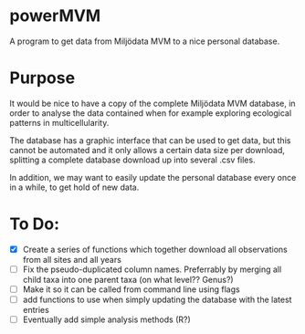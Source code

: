 # powerMVM
A program to get data from Miljödata MVM to a nice personal database.


# Purpose
It would be nice to have a copy of the complete Miljödata MVM database, in order to analyse the data contained when for example exploring ecological patterns in multicellularity.

The database has a graphic interface that can be used to get data, but this cannot be automated and it only allows a certain data size per download, splitting a complete database download up into several .csv files.

In addition, we may want to easily update the personal database every once in a while, to get hold of new data.

# To Do:
- [x] Create a series of functions which together download all observations from all sites and all years
- [ ] Fix the pseudo-duplicated column names. Preferrably by merging all child taxa into one parent taxa (on what level?? Genus?)
- [ ] Make it so it can be called from command line using flags
- [ ] add functions to use when simply updating the database with the latest entries
- [ ] Eventually add simple analysis methods (R?)
